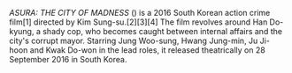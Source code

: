 _ASURA: THE CITY OF MADNESS_ () is a 2016 South Korean action crime film[1] directed by Kim Sung-su.[2][3][4] The film revolves around Han Do-kyung, a shady cop, who becomes caught between internal affairs and the city's corrupt mayor. Starring Jung Woo-sung, Hwang Jung-min, Ju Ji-hoon and Kwak Do-won in the lead roles, it released theatrically on 28 September 2016 in South Korea.
